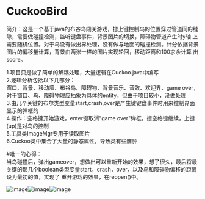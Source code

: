 # CuckooBird
简介：这是一个基于java的布谷鸟闯关游戏，摁上键控制鸟的位置穿过管道间的缝隙，需要做碰撞检测，监听键盘事件，背景图片的切换，障碍物管道产生时y轴
上需要随机位置。对于鸟没有做出界处理，没有做与地面的碰撞检测。计分依据背景图片的偏移量计算，背景由两张一样的图片实现轮回，移动距离和100求余计算
出score。

1.项目只是做了简单的解耦处理，大量逻辑在Cuckoo.java中编写  
2.逻辑分析包括以下几部分：  
  窗口、背景、移动墙、布谷鸟、障碍物、背景音乐、音效、欢迎界、game over，对于窗口、鸟、障碍物理应抽象为具体的entity，但由于项目较小，没做处理  
3.由几个关键的布尔类型变量start,crash,over是产生键键盘事件时用来控制界面显示的弹框的   
4.操作：空格键开始游戏，enter键取消"game over"弹框，摁空格键继续，上键(up)是对鸟的控制  
5.工具类ImageMgr专用于读取图片  
6.Cuckoo类中集合了大量的静态属性，导致类有些臃肿  

#唯一的心得：  
  当鸟碰撞后，弹出gameover，想做出可以重新开始的效果，想了很久，最后将最关键的那几个boolean类型变量start，crash，over，以及鸟和障碍物偏移的距离设为最初的值，实现了
  重开游戏的效果，在reopen()中。  
 
![image](https://user-images.githubusercontent.com/90468877/134829533-eaa7e0e4-cec7-452c-bbad-5fd6a1f34924.png)![image](https://user-images.githubusercontent.com/90468877/134829583-9e4c700f-43ed-4da5-9234-b92df8fee4ff.png)![image](https://user-images.githubusercontent.com/90468877/134829560-a3e6e2fd-6652-4251-becf-7955aaa877dd.png)

